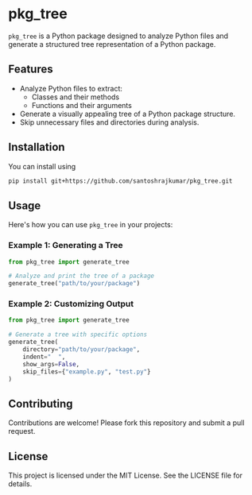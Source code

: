 # pkg_tree

`pkg_tree` is a Python package designed to analyze Python files and generate a structured tree representation of a Python package.

## Features

- Analyze Python files to extract:
  - Classes and their methods
  - Functions and their arguments
- Generate a visually appealing tree of a Python package structure.
- Skip unnecessary files and directories during analysis.

## Installation

You can install using

```bash
pip install git+https://github.com/santoshrajkumar/pkg_tree.git
```

## Usage

Here's how you can use `pkg_tree` in your projects:

### Example 1: Generating a Tree

```python
from pkg_tree import generate_tree

# Analyze and print the tree of a package
generate_tree("path/to/your/package")
```

### Example 2: Customizing Output

```python
from pkg_tree import generate_tree

# Generate a tree with specific options
generate_tree(
    directory="path/to/your/package",
    indent="  ",
    show_args=False,
    skip_files={"example.py", "test.py"}
)
```

## Contributing

Contributions are welcome! Please fork this repository and submit a pull request.

## License

This project is licensed under the MIT License. See the LICENSE file for details.
